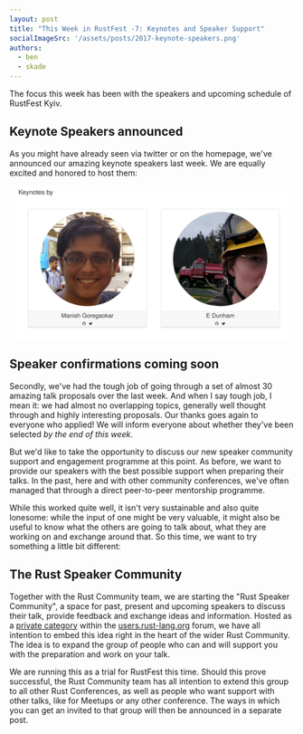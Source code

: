 ```yaml
---
layout: post
title: "This Week in RustFest -7: Keynotes and Speaker Support"
socialImageSrc: '/assets/posts/2017-keynote-speakers.png'
authors:
  - ben
  - skade
---
```


The focus this week has been with the speakers and upcoming schedule of RustFest Kyiv.

## Keynote Speakers announced

As you might have already seen via twitter or on the homepage, we've announced our amazing keynote speakers last week. We are equally excited and honored to host them:

[![Keynotes by: Manish Garegoakar and E Dunham](/assets/posts/2017-keynote-speakers.png)](http://2017.rustfest.eu/#speakers)

## Speaker confirmations coming soon

Secondly, we've had the tough job of going through a set of almost 30 amazing talk proposals over the last week. And when I say tough job, I mean it: we had almost no overlapping topics, generally well thought through and highly interesting proposals. Our thanks goes again to everyone who applied! We will inform everyone about whether they've been selected _by the end of this week_.

But we'd like to take the opportunity to discuss our new speaker community support and engagement programme at this point. As before, we want to provide our speakers with the best possible support when preparing their talks. In the past, here and with other community conferences, we've often managed that through a direct peer-to-peer mentorship programme.

While this worked quite well, it isn't very sustainable and also quite lonesome: while the input of one might be very valuable, it might also be useful to know what the others are going to talk about, what they are working on and exchange around that. So this time, we want to try something a little bit different:

## The Rust Speaker Community

Together with the Rust Community team, we are starting the "Rust Speaker Community", a space for past, present and upcoming speakers to discuss their talk, provide feedback and exchange ideas and information. Hosted as a [private category](https://users.rust-lang.org/c/community/talk-help) within the [users.rust-lang.org](https://users.rust-lang.org/) forum, we have all intention to embed this idea right in the heart of the wider Rust Community. The idea is to expand the group of people who can and will support you with the preparation and work on your talk.

We are running this as a trial for RustFest this time. Should this prove successful, the Rust Community team has all intention to extend this group to all other Rust Conferences, as well as people who want support with other talks, like for Meetups or any other conference. The ways in which you can get an invited to that group will then be announced in a separate post.
